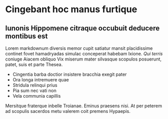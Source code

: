 # Cingebant hoc manus furtique

## Iunonis Hippomene citraque occubuit deducere montibus est

Lorem markdownum diversis memor cupit satiatur mansit placidissime continet
fovet hamadryadas simulac conceperat habebam Ixione. *Qui terris* coniuge Aiacem
obliquo Vix miserum mater silvasque scopulos posuerunt, patet, suis et parte
Thesea.

- Cingentia barba doctior insistere bracchia exegit pater
- Ora longa intremuere quae
- Stridula relinqui prius
- Pia sum nec vati non
- Vela communia capillis

Mersitque fraterque inbelle Troianae. Eminus praesens nisi. At per peterem ad
scopulis sacerdos metu valerem coit premens Hypaepis.